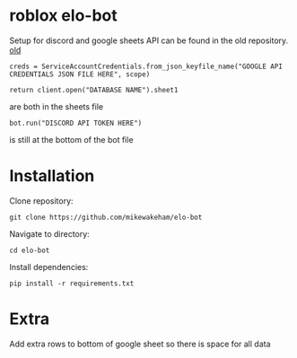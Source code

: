 # roblox elo-bot

Setup for discord and google sheets API can be found in the old repository. [old](https://github.com/mikewakeham/roblox-elo-bot-light/tree/main)

```
creds = ServiceAccountCredentials.from_json_keyfile_name("GOOGLE API CREDENTIALS JSON FILE HERE", scope)

return client.open("DATABASE NAME").sheet1 
```
are both in the sheets file

```
bot.run("DISCORD API TOKEN HERE")
```
is still at the bottom of the bot file

# Installation

Clone repository:

```
git clone https://github.com/mikewakeham/elo-bot
```

Navigate to directory:

```
cd elo-bot
```

Install dependencies:

```
pip install -r requirements.txt
```

# Extra
Add extra rows to bottom of google sheet so there is space for all data
